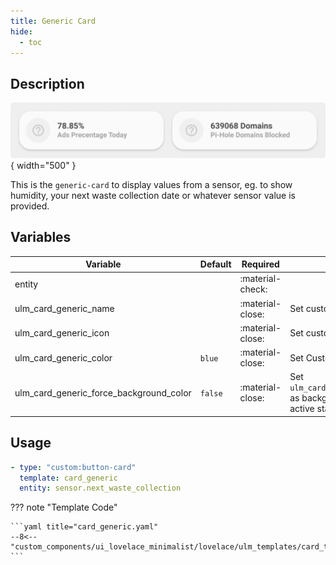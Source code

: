 ```yaml
---
title: Generic Card
hide:
  - toc
---
```


<!-- markdownlint-disable MD046 -->

## Description

![example-image](../../assets/img/ulm_cards/card_generic.png){ width="500" }

This is the `generic-card` to display values from a sensor, eg. to show humidity, your next waste collection date or whatever sensor value is provided.

## Variables

| Variable                                | Default | Required         | Notes                                                              |
| --------------------------------------- | ------- | ---------------- | ------------------------------------------------------------------ |
| entity                                  |         | :material-check: |                                                                    |
| ulm_card_generic_name                   |         | :material-close: | Set custom Name                                                    |
| ulm_card_generic_icon                   |         | :material-close: | Set custom Icon                                                    |
| ulm_card_generic_color                  | `blue`  | :material-close: | Set Custom Color                                                   |
| ulm_card_generic_force_background_color | `false` | :material-close: | Set `ulm_card_generic_color` as background color in active state ` |

## Usage

```yaml
- type: "custom:button-card"
  template: card_generic
  entity: sensor.next_waste_collection
```

??? note "Template Code"

    ```yaml title="card_generic.yaml"
    --8<-- "custom_components/ui_lovelace_minimalist/lovelace/ulm_templates/card_templates/cards/card_generic.yaml"
    ```
